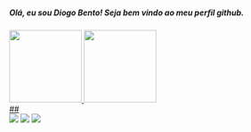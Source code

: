 ##### Olá, eu sou Diogo Bento! Seja bem vindo ao meu perfil github.


<div>
  <a href="https://github.com/dbentooojj">
  <img height="130em" src="https://github-readme-stats.vercel.app/api?username=dbentooojj&show_icons=true&theme=dark&include_all_commits=true&count_private=true"/>
  <img height="130em" src="https://github-readme-stats.vercel.app/api/top-langs/?username=dbentooojj&layout=compact&langs_count=7&theme=dark"/>
</div>
 ##
  <div> 
   <a href="https://www.instagram.com/dbentooojj/" target="_blank"><img src="https://img.shields.io/badge/-Instagram-%23E4405F?style=for-the-badge&logo=instagram&logoColor=white" target="_blank"></a>
  <a href = "mailto:dbentooojj@gmail.com"><img src="https://img.shields.io/badge/-Gmail-%23333?style=for-the-badge&logo=gmail&logoColor=white" target="_blank"></a>
  <a href="https://www.linkedin.com/in/dbento/" target="_blank"><img src="https://img.shields.io/badge/-LinkedIn-%230077B5?style=for-the-badge&logo=linkedin&logoColor=white" target="_blank"></a> 
    </div>
